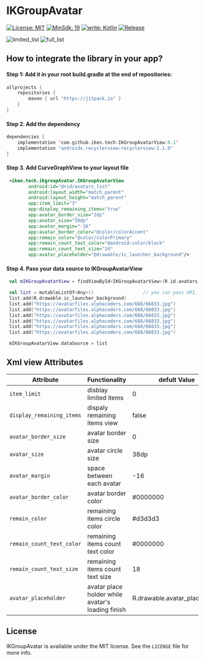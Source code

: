 # IKGroupAvatar
[![License: MIT](https://img.shields.io/badge/License-MIT-yellow.svg)](https://opensource.org/licenses/MIT) [![MinSdk: 19](https://img.shields.io/badge/minSdsk-19-green.svg)](https://developer.android.com/about/versions/android-4.4) [![write: Kotlin](https://img.shields.io/badge/write-Kotlin-orange.svg)](https://kotlinlang.org/) [![Release](https://jitpack.io/v/iken-tech/IKGroupAvatar.svg)](https://jitpack.io/#iken-tech/IKGroupAvatar)

![limited_list](https://raw.github.com/iken-tech/IKGroupAvatar/master/limited_list.png)
![full_list](https://raw.github.com/iken-tech/IKGroupAvatar/master/full_list.png)

## How to integrate the library in your app?
#### Step 1: Add it in your root build.gradle at the end of repositories:

```kotlin
allprojects {
    repositories {
        maven { url "https://jitpack.io" }
    }
}
```
#### Step 2. Add the dependency
```kotlin
dependencies {
    implementation 'com.github.iken.tech:IKGroupAvatarView:0.1'
    implementation "androidx.recyclerview:recyclerview:1.1.0"
}
```
#### Step 3. Add CurveGraphView to your layout file
```xml
 <iken.tech.ikgroupAvatar.IKGroupAvatarView
        android:id="@+id/avatars_list"
        android:layout_width="match_parent"
        android:layout_height="match_parent"
        app:item_limit="3"
        app:display_remaining_items="true"
        app:avatar_border_size="2dp"
        app:avatar_size="50dp"
        app:avatar_margin="-16"
        app:avatar_border_color="@color/colorAccent"
        app:remain_color="@color/colorPrimary"
        app:remain_count_text_color="@android:color/black"
        app:remain_count_text_size="24"
        app:avatar_placeholder="@drawable/ic_launcher_background"/>
```
#### Step 4. Pass your data source to IKGroupAvatarView
```kotlin
 val mIKGroupAvatarView = findViewById<IKGroupAvatarView>(R.id.avatars_list)

 val list = mutableListOf<Any>()                  // you can pass URI, URL, Drawable
 list.add(R.drawable.ic_launcher_background)
 list.add("https://avatarfiles.alphacoders.com/668/66833.jpg")
 list.add("https://avatarfiles.alphacoders.com/668/66833.jpg")
 list.add("https://avatarfiles.alphacoders.com/668/66833.jpg")
 list.add("https://avatarfiles.alphacoders.com/668/66833.jpg")
 list.add("https://avatarfiles.alphacoders.com/668/66833.jpg")
 list.add("https://avatarfiles.alphacoders.com/668/66833.jpg")

 mIKGroupAvatarView.dataSource = list
```

## Xml view Attributes
| Attribute  | Functionality | defult Value |
| ------------- | ------------- | ------------- |
| `item_limit`  | disblay limited items | 0 |
| `display_remaining_items`  | dispaly remaining items view | false |
| `avatar_border_size`  | avatar border size | 0 |
| `avatar_size`  | avatar circle size | 38dp |
| `avatar_margin`  | space between each avatar | -16 |
| `avatar_border_color`  | avatar border color | #0000000 |
| `remain_color`  | remaining items circle color | #d3d3d3 |
| `remain_count_text_color`  | remaining items count text color | #0000000 |
| `remain_count_text_size`  | remaining items count text size | 18 |
| `avatar_placeholder`  | avatar place holder while avatar's loading finish | R.drawable.avatar_placeholder |

License
-------
IKGroupAvatar is available under the MIT license. See the `LICENSE` file for more info.
